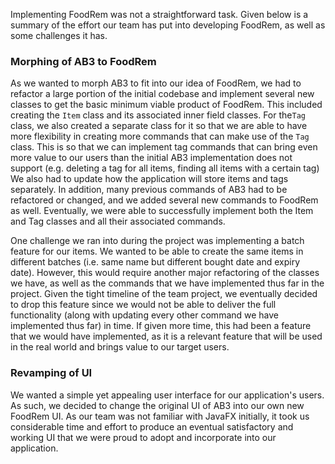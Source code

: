<!-- markdownlint-disable-file first-line-h1 -->

Implementing FoodRem was not a straightforward task. Given below is a summary of the effort our team has put into developing FoodRem, as well as some challenges it has.

### Morphing of AB3 to FoodRem

As we wanted to morph AB3 to fit into our idea of FoodRem, we had to refactor a large portion of the initial codebase and implement several new classes to get the basic minimum viable product of FoodRem. This included creating the `Item` class and its associated inner field classes. For the`Tag` class, we also created a separate class for it so that we are able to have more flexibility in creating more commands that can make use of the `Tag` class. This is so that we can implement tag commands that can bring even more value to our users than the initial AB3 implementation does not support (e.g. deleting a tag for all items, finding all items with a certain tag) We also had to update how the application will store items and tags separately. In addition, many previous commands of AB3 had to be refactored or changed, and we added several new commands to FoodRem as well. Eventually, we were able to successfully  implement both the Item and Tag classes and all their associated commands.

One challenge we ran into during the project was implementing a batch feature for our items. We wanted to be able to create the same items in different batches (i.e. same name but different bought date and expiry date). However, this would require another major refactoring of the classes we have, as well as the commands that we have implemented thus far in the project. Given the tight timeline of the team project, we eventually decided to drop this feature since we would not be able to deliver the full functionality (along with updating every other command we have implemented thus far) in time. If given more time, this had been a feature that we would have implemented, as it is a relevant feature that will be used in the real world and brings value to our target users.


### Revamping of UI

We wanted a simple yet appealing user interface for our application's users. As such, we decided to change the original UI of AB3 into our own new FoodRem UI. As our team was not familiar with JavaFX initially, it took us considerable time and effort to produce an eventual satisfactory and working UI that we were proud to adopt and incorporate into our application. 
